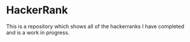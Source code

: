 # HackerRank
This is a repository which shows all of the hackerranks I have completed and is a work in progress.

